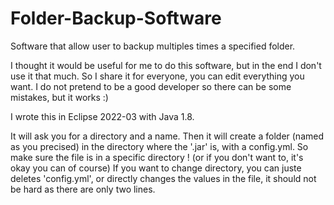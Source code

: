 # Folder-Backup-Software
Software that allow user to backup multiples times a specified folder.

I thought it would be useful for me to do this software, but in the end I don't use it that much. So I share it for everyone, you can edit everything you want. 
I do not pretend to be a good developer so there can be some mistakes, but it works :)

I wrote this in Eclipse 2022-03 with Java 1.8.

It will ask you for a directory and a name. Then it will create a folder (named as you precised) in the directory where the '.jar' is, with a config.yml. So make sure the file is in a specific directory ! (or if you don't want to, it's okay you can of course)
If you want to change directory, you can juste deletes 'config.yml', or directly changes the values in the file, it should not be hard as there are only two lines.
